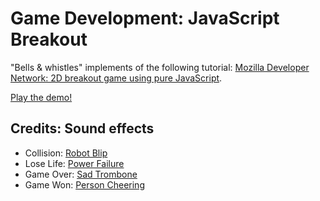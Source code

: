 # Game Development: JavaScript Breakout

"Bells & whistles" implements of the following tutorial: [Mozilla Developer Network: 2D breakout game using pure JavaScript](https://developer.mozilla.org/en-US/docs/Games/Tutorials/2D_Breakout_game_pure_JavaScript).

[Play the demo!](https://jamiepollock.github.io/game-dev-js-breakout/)

## Credits: Sound effects

*   Collision: [Robot Blip](http://soundbible.com/1682-Robot-Blip.html)
*   Lose Life: [Power Failure](http://soundbible.com/1610-Power-Failure.html)
*   Game Over: [Sad Trombone](http://soundbible.com/1830-Sad-Trombone.html)
*   Game Won: [Person Cheering](http://soundbible.com/2103-1-Person-Cheering.html)